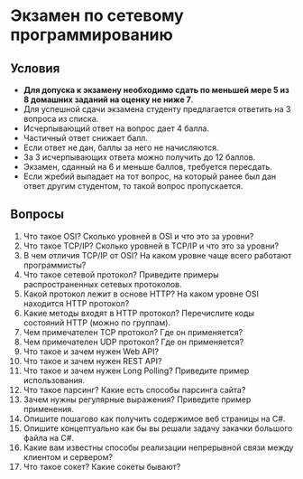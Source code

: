 ﻿# Экзамен по сетевому программированию
## Условия
* **Для допуска к экзамену необходимо сдать по меньшей мере 5 из 8 домашних заданий на оценку не ниже 7**.
* Для успешной сдачи экзамена студенту предлагается ответить на 3 вопроса из списка.
* Исчерпывающий ответ на вопрос дает 4 балла.
* Частичный ответ снижает балл.
* Если ответ не дан, баллы за него не начисляются.
* За 3 исчерпывающих ответа можно получить до 12 баллов.
* Экзамен, сданный на 6 и меньше баллов, требуется пересдать.
* Если жребий выпадает на тот вопрос, на который ранее был дан ответ другим студентом, то такой вопрос пропускается.

## Вопросы
1. Что такое OSI? Сколько уровней в OSI и что это за уровни?
2. Что такое TCP/IP? Сколько уровней в TCP/IP и что это за уровни?
3. В чем отличия TCP/IP от OSI? На каком уровне чаще всего работают программисты?
4. Что такое сетевой протокол? Приведите примеры распространенных сетевых протоколов.
5. Какой протокол лежит в основе HTTP? На каком уровне OSI находится HTTP протокол?
6. Какие методы входят в HTTP протокол? Перечислите коды состояний HTTP (можно по группам).
7. Чем примечателен TCP протокол? Где он применяется?
8. Чем примечателен UDP протокол? Где он применяется?
9. Что такое и зачем нужен Web API?
10. Что такое и зачем нужен REST API?
11. Что такое и зачем нужен Long Polling? Приведите пример использования.
12. Что такое парсинг? Какие есть способы парсинга сайта?
13. Зачем нужны регулярные выражения? Приведите пример применения.
14. Опишите пошагово как получить содержимое веб страницы на C#.
15. Опишите концептуально как бы вы решали задачу закачки большого файла на C#.
16. Какие вам известны способы реализации непрерывной связи между клиентом и сервером?
17. Что такое сокет? Какие сокеты бывают?